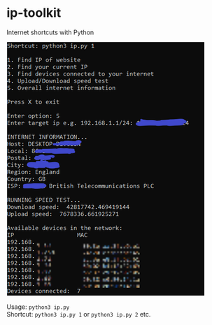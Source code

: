 # ip-toolkit
Internet shortcuts with Python

<img src="example.PNG">

Usage: `python3 ip.py` <br>
Shortcut: `python3 ip.py 1` or `python3 ip.py 2` etc. 
